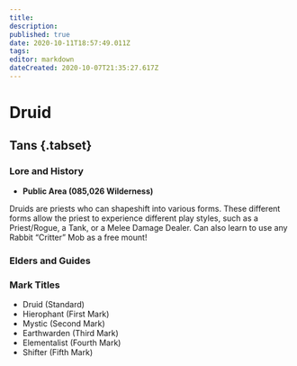 ```yaml
---
title: 
description: 
published: true
date: 2020-10-11T18:57:49.011Z
tags: 
editor: markdown
dateCreated: 2020-10-07T21:35:27.617Z
---
```


# Druid
## Tans {.tabset}
  ### Lore and History
 - **Public Area (085,026 Wilderness)**
 
 Druids are priests who can shapeshift into various forms. These different forms allow the priest to experience different play styles, such as a Priest/Rogue, a Tank, or a Melee Damage Dealer. Can also learn to use any Rabbit “Critter” Mob as a free mount!
  ### Elders and Guides
  ### Mark Titles
  - Druid (Standard)
- Hierophant (First Mark)
- Mystic (Second Mark)
- Earthwarden (Third Mark)
- Elementalist (Fourth Mark)
- Shifter (Fifth Mark)
